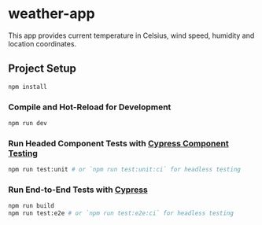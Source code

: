 # weather-app

This app provides current temperature in Celsius, wind speed, humidity and location coordinates. 

## Project Setup

```sh
npm install
```

### Compile and Hot-Reload for Development

```sh
npm run dev
```

### Run Headed Component Tests with [Cypress Component Testing](https://on.cypress.io/component)

```sh
npm run test:unit # or `npm run test:unit:ci` for headless testing
```

### Run End-to-End Tests with [Cypress](https://www.cypress.io/)

```sh
npm run build
npm run test:e2e # or `npm run test:e2e:ci` for headless testing
```
